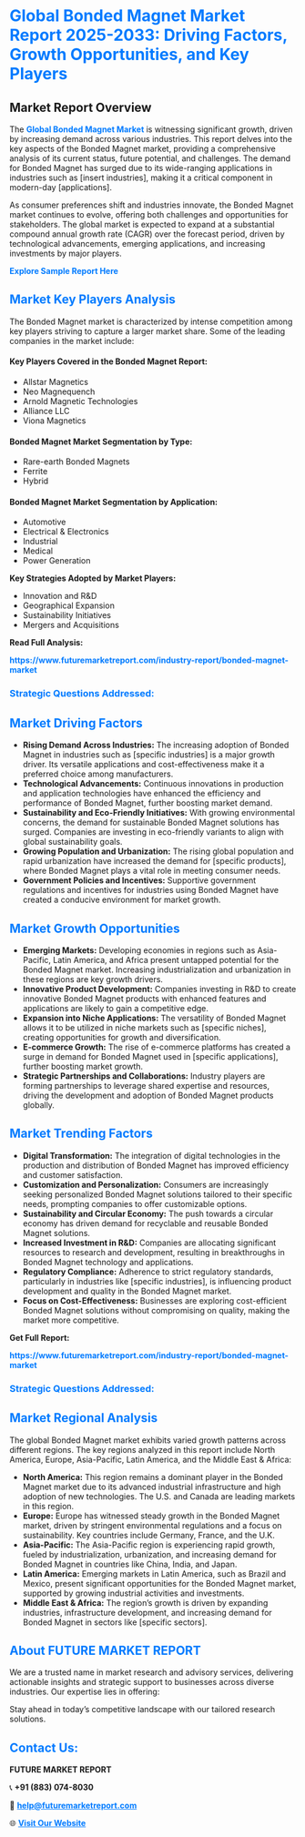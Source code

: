 <h1 style="color: #007BFF;">Global Bonded Magnet Market Report 2025-2033: Driving Factors, Growth Opportunities, and Key Players</h1>

<section id="overview">
<h2>Market Report Overview</h2>
<p>The <a href="https://www.futuremarketreport.com/industry-report/bonded-magnet-market" style="color: #007BFF; text-decoration: none;"><strong>Global Bonded Magnet Market</strong></a> is witnessing significant growth, driven by increasing demand across various industries. This report delves into the key aspects of the Bonded Magnet market, providing a comprehensive analysis of its current status, future potential, and challenges. The demand for Bonded Magnet has surged due to its wide-ranging applications in industries such as [insert industries], making it a critical component in modern-day [applications].</p>
<p>As consumer preferences shift and industries innovate, the Bonded Magnet market continues to evolve, offering both challenges and opportunities for stakeholders. The global market is expected to expand at a substantial compound annual growth rate (CAGR) over the forecast period, driven by technological advancements, emerging applications, and increasing investments by major players.</p>
</section>

<section id="overview">
<p><a href="https://www.futuremarketreport.com/request-sample/reportId=85460" style="color: #007BFF; text-decoration: none;"><strong>Explore Sample Report Here</strong></a></p>
</section>

<section id="key-players">
<h2 style="color: #007BFF;">Market Key Players Analysis</h2>
<p>The Bonded Magnet market is characterized by intense competition among key players striving to capture a larger market share. Some of the leading companies in the market include:</p>
<h4>Key Players Covered in the Bonded Magnet Report:</h4>
<ul><li>Allstar Magnetics</li><li>Neo Magnequench</li><li>Arnold Magnetic Technologies</li><li>Alliance LLC</li><li>Viona Magnetics</li></ul>
<h4>Bonded Magnet Market Segmentation by Type:</h4>
<ul><li>Rare-earth Bonded Magnets</li><li>Ferrite</li><li>Hybrid</li></ul>

<h4>Bonded Magnet Market Segmentation by Application:</h4>
<ul><li>Automotive</li><li>Electrical &amp; Electronics</li><li>Industrial</li><li>Medical</li><li>Power Generation</li></ul>
<p><strong>Key Strategies Adopted by Market Players:</strong></p>
<ul>
<li>Innovation and R&D</li>
<li>Geographical Expansion</li>
<li>Sustainability Initiatives</li>
<li>Mergers and Acquisitions</li>
</ul>
</section>

<section>
<p><strong>Read Full Analysis: </strong></p><a href="https://www.futuremarketreport.com/industry-report/bonded-magnet-market" style="color: #007BFF; text-decoration: none;"><strong>https://www.futuremarketreport.com/industry-report/bonded-magnet-market</strong></a>
<h3 style="color: #007BFF;">Strategic Questions Addressed:</h3>
</section>

<section id="driving-factors">
<h2 style="color: #007BFF;">Market Driving Factors</h2>
<ul>
<li><strong>Rising Demand Across Industries:</strong> The increasing adoption of Bonded Magnet in industries such as [specific industries] is a major growth driver. Its versatile applications and cost-effectiveness make it a preferred choice among manufacturers.</li>
<li><strong>Technological Advancements:</strong> Continuous innovations in production and application technologies have enhanced the efficiency and performance of Bonded Magnet, further boosting market demand.</li>
<li><strong>Sustainability and Eco-Friendly Initiatives:</strong> With growing environmental concerns, the demand for sustainable Bonded Magnet solutions has surged. Companies are investing in eco-friendly variants to align with global sustainability goals.</li>
<li><strong>Growing Population and Urbanization:</strong> The rising global population and rapid urbanization have increased the demand for [specific products], where Bonded Magnet plays a vital role in meeting consumer needs.</li>
<li><strong>Government Policies and Incentives:</strong> Supportive government regulations and incentives for industries using Bonded Magnet have created a conducive environment for market growth.</li>
</ul>
</section>

<section id="growth-opportunities">
<h2 style="color: #007BFF;">Market Growth Opportunities</h2>
<ul>
<li><strong>Emerging Markets:</strong> Developing economies in regions such as Asia-Pacific, Latin America, and Africa present untapped potential for the Bonded Magnet market. Increasing industrialization and urbanization in these regions are key growth drivers.</li>
<li><strong>Innovative Product Development:</strong> Companies investing in R&D to create innovative Bonded Magnet products with enhanced features and applications are likely to gain a competitive edge.</li>
<li><strong>Expansion into Niche Applications:</strong> The versatility of Bonded Magnet allows it to be utilized in niche markets such as [specific niches], creating opportunities for growth and diversification.</li>
<li><strong>E-commerce Growth:</strong> The rise of e-commerce platforms has created a surge in demand for Bonded Magnet used in [specific applications], further boosting market growth.</li>
<li><strong>Strategic Partnerships and Collaborations:</strong> Industry players are forming partnerships to leverage shared expertise and resources, driving the development and adoption of Bonded Magnet products globally.</li>
</ul>
</section>

<section id="trending-factors">
<h2 style="color: #007BFF;">Market Trending Factors</h2>
<ul>
<li><strong>Digital Transformation:</strong> The integration of digital technologies in the production and distribution of Bonded Magnet has improved efficiency and customer satisfaction.</li>
<li><strong>Customization and Personalization:</strong> Consumers are increasingly seeking personalized Bonded Magnet solutions tailored to their specific needs, prompting companies to offer customizable options.</li>
<li><strong>Sustainability and Circular Economy:</strong> The push towards a circular economy has driven demand for recyclable and reusable Bonded Magnet solutions.</li>
<li><strong>Increased Investment in R&D:</strong> Companies are allocating significant resources to research and development, resulting in breakthroughs in Bonded Magnet technology and applications.</li>
<li><strong>Regulatory Compliance:</strong> Adherence to strict regulatory standards, particularly in industries like [specific industries], is influencing product development and quality in the Bonded Magnet market.</li>
<li><strong>Focus on Cost-Effectiveness:</strong> Businesses are exploring cost-efficient Bonded Magnet solutions without compromising on quality, making the market more competitive.</li>
</ul>
</section>

<section>
<p><strong>Get Full Report: </strong></p><a href="https://www.futuremarketreport.com/industry-report/bonded-magnet-market" style="color: #007BFF; text-decoration: none;"><strong>https://www.futuremarketreport.com/industry-report/bonded-magnet-market</strong></a>
<h3 style="color: #007BFF;">Strategic Questions Addressed:</h3>
</section>


<section id="regional-analysis">
<h2 style="color: #007BFF;">Market Regional Analysis</h2>
<p>The global Bonded Magnet market exhibits varied growth patterns across different regions. The key regions analyzed in this report include North America, Europe, Asia-Pacific, Latin America, and the Middle East & Africa:</p>
<ul>
<li><strong>North America:</strong> This region remains a dominant player in the Bonded Magnet market due to its advanced industrial infrastructure and high adoption of new technologies. The U.S. and Canada are leading markets in this region.</li>
<li><strong>Europe:</strong> Europe has witnessed steady growth in the Bonded Magnet market, driven by stringent environmental regulations and a focus on sustainability. Key countries include Germany, France, and the U.K.</li>
<li><strong>Asia-Pacific:</strong> The Asia-Pacific region is experiencing rapid growth, fueled by industrialization, urbanization, and increasing demand for Bonded Magnet in countries like China, India, and Japan.</li>
<li><strong>Latin America:</strong> Emerging markets in Latin America, such as Brazil and Mexico, present significant opportunities for the Bonded Magnet market, supported by growing industrial activities and investments.</li>
<li><strong>Middle East & Africa:</strong> The region’s growth is driven by expanding industries, infrastructure development, and increasing demand for Bonded Magnet in sectors like [specific sectors].</li>
</ul>
</section>

<footer>
<h2 style="color: #007BFF;">About FUTURE MARKET REPORT</h2>
<p>We are a trusted name in market research and advisory services, delivering actionable insights and strategic support to businesses across diverse industries. Our expertise lies in offering:</p>

<p>Stay ahead in today’s competitive landscape with our tailored research solutions.</p>

<h2 style="color: #007BFF;">Contact Us:</h2>
<p><strong>FUTURE MARKET REPORT</strong></p>
<p>📞 <strong>+91 (883) 074-8030</strong></p>
<p>📧 <strong><a href="mailto:help@futuremarketreport.com" style="color: #007BFF;">help@futuremarketreport.com</a></strong></p>
<p>🌐 <strong><a href="https://www.futuremarketreport.com/" style="color: #007BFF;">Visit Our Website</a></strong></p>
</footer>
